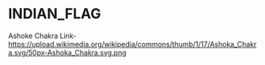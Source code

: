 # INDIAN_FLAG


Ashoke Chakra Link- https://upload.wikimedia.org/wikipedia/commons/thumb/1/17/Ashoka_Chakra.svg/50px-Ashoka_Chakra.svg.png
